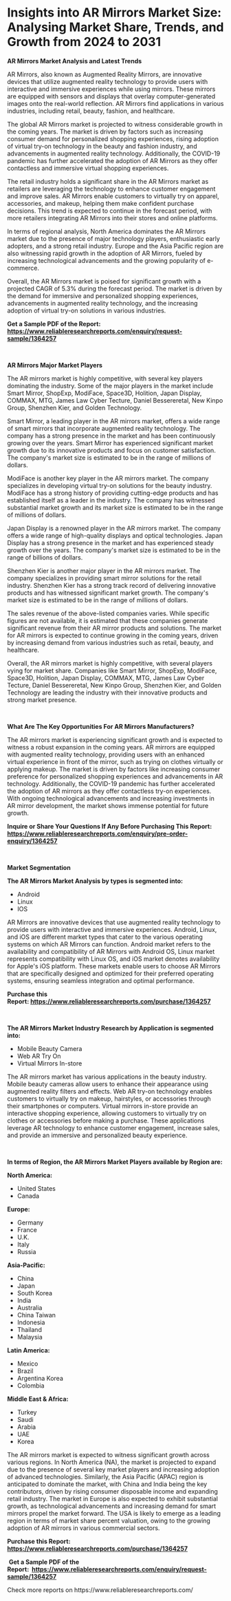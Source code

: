 <p><h1>Insights into AR Mirrors Market Size: Analysing Market Share, Trends, and Growth from 2024 to 2031</h1></p><p><strong>AR Mirrors Market Analysis and Latest Trends</strong></p>
<p><p>AR Mirrors, also known as Augmented Reality Mirrors, are innovative devices that utilize augmented reality technology to provide users with interactive and immersive experiences while using mirrors. These mirrors are equipped with sensors and displays that overlay computer-generated images onto the real-world reflection. AR Mirrors find applications in various industries, including retail, beauty, fashion, and healthcare.</p><p>The global AR Mirrors market is projected to witness considerable growth in the coming years. The market is driven by factors such as increasing consumer demand for personalized shopping experiences, rising adoption of virtual try-on technology in the beauty and fashion industry, and advancements in augmented reality technology. Additionally, the COVID-19 pandemic has further accelerated the adoption of AR Mirrors as they offer contactless and immersive virtual shopping experiences.</p><p>The retail industry holds a significant share in the AR Mirrors market as retailers are leveraging the technology to enhance customer engagement and improve sales. AR Mirrors enable customers to virtually try on apparel, accessories, and makeup, helping them make confident purchase decisions. This trend is expected to continue in the forecast period, with more retailers integrating AR Mirrors into their stores and online platforms.</p><p>In terms of regional analysis, North America dominates the AR Mirrors market due to the presence of major technology players, enthusiastic early adopters, and a strong retail industry. Europe and the Asia Pacific region are also witnessing rapid growth in the adoption of AR Mirrors, fueled by increasing technological advancements and the growing popularity of e-commerce.</p><p>Overall, the AR Mirrors market is poised for significant growth with a projected CAGR of 5.3% during the forecast period. The market is driven by the demand for immersive and personalized shopping experiences, advancements in augmented reality technology, and the increasing adoption of virtual try-on solutions in various industries.</p></p>
<p><strong>Get a Sample PDF of the Report:&nbsp; <a href="https://www.reliableresearchreports.com/enquiry/request-sample/1364257">https://www.reliableresearchreports.com/enquiry/request-sample/1364257</a></strong></p>
<p>&nbsp;</p>
<p><strong>AR Mirrors Major Market Players</strong></p>
<p><p>The AR mirrors market is highly competitive, with several key players dominating the industry. Some of the major players in the market include Smart Mirror, ShopExp, ModiFace, Space3D, Holition, Japan Display, COMMAX, MTG, James Law Cyber​​ Tecture, Daniel Bessereretal, New Kinpo Group, Shenzhen Kier, and Golden Technology.</p><p>Smart Mirror, a leading player in the AR mirrors market, offers a wide range of smart mirrors that incorporate augmented reality technology. The company has a strong presence in the market and has been continuously growing over the years. Smart Mirror has experienced significant market growth due to its innovative products and focus on customer satisfaction. The company's market size is estimated to be in the range of millions of dollars.</p><p>ModiFace is another key player in the AR mirrors market. The company specializes in developing virtual try-on solutions for the beauty industry. ModiFace has a strong history of providing cutting-edge products and has established itself as a leader in the industry. The company has witnessed substantial market growth and its market size is estimated to be in the range of millions of dollars.</p><p>Japan Display is a renowned player in the AR mirrors market. The company offers a wide range of high-quality displays and optical technologies. Japan Display has a strong presence in the market and has experienced steady growth over the years. The company's market size is estimated to be in the range of billions of dollars.</p><p>Shenzhen Kier is another major player in the AR mirrors market. The company specializes in providing smart mirror solutions for the retail industry. Shenzhen Kier has a strong track record of delivering innovative products and has witnessed significant market growth. The company's market size is estimated to be in the range of millions of dollars.</p><p>The sales revenue of the above-listed companies varies. While specific figures are not available, it is estimated that these companies generate significant revenue from their AR mirror products and solutions. The market for AR mirrors is expected to continue growing in the coming years, driven by increasing demand from various industries such as retail, beauty, and healthcare.</p><p>Overall, the AR mirrors market is highly competitive, with several players vying for market share. Companies like Smart Mirror, ShopExp, ModiFace, Space3D, Holition, Japan Display, COMMAX, MTG, James Law Cyber Tecture, Daniel Bessereretal, New Kinpo Group, Shenzhen Kier, and Golden Technology are leading the industry with their innovative products and strong market presence.</p></p>
<p>&nbsp;</p>
<p><strong>What Are The Key Opportunities For AR Mirrors Manufacturers?</strong></p>
<p><p>The AR mirrors market is experiencing significant growth and is expected to witness a robust expansion in the coming years. AR mirrors are equipped with augmented reality technology, providing users with an enhanced virtual experience in front of the mirror, such as trying on clothes virtually or applying makeup. The market is driven by factors like increasing consumer preference for personalized shopping experiences and advancements in AR technology. Additionally, the COVID-19 pandemic has further accelerated the adoption of AR mirrors as they offer contactless try-on experiences. With ongoing technological advancements and increasing investments in AR mirror development, the market shows immense potential for future growth.</p></p>
<p><strong>Inquire or Share Your Questions If Any Before Purchasing This Report: <a href="https://www.reliableresearchreports.com/enquiry/pre-order-enquiry/1364257">https://www.reliableresearchreports.com/enquiry/pre-order-enquiry/1364257</a></strong></p>
<p>&nbsp;</p>
<p><strong>Market Segmentation</strong></p>
<p><strong>The AR Mirrors Market Analysis by types is segmented into:</strong></p>
<p><ul><li>Android</li><li>Linux</li><li>IOS</li></ul></p>
<p><p>AR Mirrors are innovative devices that use augmented reality technology to provide users with interactive and immersive experiences. Android, Linux, and iOS are different market types that cater to the various operating systems on which AR Mirrors can function. Android market refers to the availability and compatibility of AR Mirrors with Android OS, Linux market represents compatibility with Linux OS, and iOS market denotes availability for Apple's iOS platform. These markets enable users to choose AR Mirrors that are specifically designed and optimized for their preferred operating systems, ensuring seamless integration and optimal performance.</p></p>
<p><strong>Purchase this Report:&nbsp;<a href="https://www.reliableresearchreports.com/purchase/1364257">https://www.reliableresearchreports.com/purchase/1364257</a></strong></p>
<p>&nbsp;</p>
<p><strong>The AR Mirrors Market Industry Research by Application is segmented into:</strong></p>
<p><ul><li>Mobile Beauty Camera</li><li>Web AR Try On</li><li>Virtual Mirrors In-store</li></ul></p>
<p><p>The AR mirrors market has various applications in the beauty industry. Mobile beauty cameras allow users to enhance their appearance using augmented reality filters and effects. Web AR try-on technology enables customers to virtually try on makeup, hairstyles, or accessories through their smartphones or computers. Virtual mirrors in-store provide an interactive shopping experience, allowing customers to virtually try on clothes or accessories before making a purchase. These applications leverage AR technology to enhance customer engagement, increase sales, and provide an immersive and personalized beauty experience.</p></p>
<p>&nbsp;</p>
<p><strong>In terms of Region, the AR Mirrors Market Players available by Region are:</strong></p>
<p>
    <p> <strong> North America: </strong>
        <ul>
            <li>United States</li>
            <li>Canada</li>
        </ul>
        </p> 
    <p> <strong> Europe: </strong>
        <ul>
            <li>Germany</li>
            <li>France</li>
            <li>U.K.</li>
            <li>Italy</li>
            <li>Russia</li>
        </ul>
        </p> 
    <p> <strong> Asia-Pacific: </strong>
        <ul>
            <li>China</li>
            <li>Japan</li>
            <li>South Korea</li>
            <li>India</li>
            <li>Australia</li>
            <li>China Taiwan</li>
            <li>Indonesia</li>
            <li>Thailand</li>
            <li>Malaysia</li>
        </ul>
        </p> 
    <p> <strong> Latin America: </strong>
        <ul>
            <li>Mexico</li>
            <li>Brazil</li>
            <li>Argentina Korea</li>
            <li>Colombia</li>
        </ul>
        </p> 
    <p> <strong> Middle East & Africa: </strong>
        <ul>
            <li>Turkey</li>
            <li>Saudi</li>
            <li>Arabia</li>
            <li>UAE</li>
            <li>Korea</li>
        </ul>
    </p>
    </p>
<p><p>The AR mirrors market is expected to witness significant growth across various regions. In North America (NA), the market is projected to expand due to the presence of several key market players and increasing adoption of advanced technologies. Similarly, the Asia Pacific (APAC) region is anticipated to dominate the market, with China and India being the key contributors, driven by rising consumer disposable income and expanding retail industry. The market in Europe is also expected to exhibit substantial growth, as technological advancements and increasing demand for smart mirrors propel the market forward. The USA is likely to emerge as a leading region in terms of market share percent valuation, owing to the growing adoption of AR mirrors in various commercial sectors.</p></p>
<p><strong>Purchase this Report: <a href="https://www.reliableresearchreports.com/purchase/1364257">https://www.reliableresearchreports.com/purchase/1364257</a></strong></p>
<p>&nbsp;<strong>Get a Sample PDF of the Report:&nbsp;&nbsp;<a href="https://www.reliableresearchreports.com/enquiry/request-sample/1364257">https://www.reliableresearchreports.com/enquiry/request-sample/1364257</a></strong></p>
<p><strong></strong></p>
<p>Check more reports on https://www.reliableresearchreports.com/</p>